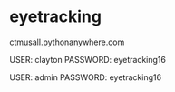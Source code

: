# eyetracking

ctmusall.pythonanywhere.com

USER: clayton 
PASSWORD: eyetracking16

USER: admin
PASSWORD: eyetracking16
